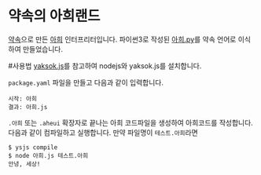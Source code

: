 # 약속의 아희랜드
[약속](http://yaksok.org)으로 만든 [아희](https://aheui.github.io/) 인터프리터입니다.
파이썬3로 작성된 [아희.py](https://github.com/op06072/The-Promised-AheuiLand/blob/master/아희.py)를 약속 언어로 이식하여 만들었습니다.

#사용법
[yaksok.js](https://github.com/yaksok/yaksok.js)를 참고하여 nodejs와 yaksok.js를 설치합니다.

```package.yaml``` 파일을 만들고 다음과 같이 입력합니다.
```
시작: 아희
결과: 아희.js
```
```.아희``` 또는 ```.aheui``` 확장자로 끝나는 아희 코드파일을 생성하여 아희코드를 작성합니다.
다음과 같이 컴파일하고 실행합니다. 만약 파일명이 ```테스트.아희```라면
```
$ ysjs compile
$ node 아희.js 테스트.아희
안녕, 세상!
```
